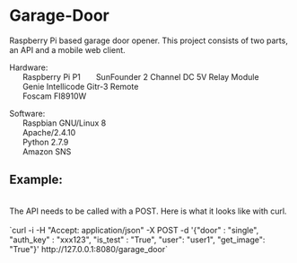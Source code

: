 # Garage-Door
Raspberry Pi based garage door opener. This project consists of two parts, an API and a mobile web client.

Hardware:<br/>
&nbsp;&nbsp;&nbsp;&nbsp;&nbsp;&nbsp;Raspberry Pi P1
&nbsp;&nbsp;&nbsp;&nbsp;&nbsp;&nbsp;SunFounder 2 Channel DC 5V Relay Module<br/>
&nbsp;&nbsp;&nbsp;&nbsp;&nbsp;&nbsp;Genie Intellicode Gitr-3 Remote<br/>
&nbsp;&nbsp;&nbsp;&nbsp;&nbsp;&nbsp;Foscam FI8910W<br/>

Software:<br/>
&nbsp;&nbsp;&nbsp;&nbsp;&nbsp;&nbsp;Raspbian GNU/Linux 8<br/>
&nbsp;&nbsp;&nbsp;&nbsp;&nbsp;&nbsp;Apache/2.4.10<br/>
&nbsp;&nbsp;&nbsp;&nbsp;&nbsp;&nbsp;Python 2.7.9<br/>
&nbsp;&nbsp;&nbsp;&nbsp;&nbsp;&nbsp;Amazon SNS<br/>

<h2>Example:</h2><br/>
The API needs to be called with a POST. Here is what it looks like with curl.<br/>
<br/>
`curl -i -H "Accept: application/json" -X POST -d '{"door" : "single", "auth_key" : "xxx123", "is_test" : "True", "user": "user1", "get_image": "True"}' http://127.0.0.1:8080/garage_door`

